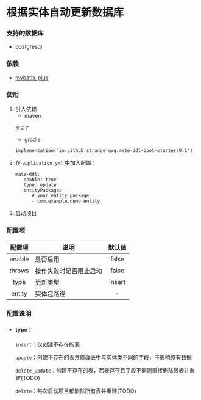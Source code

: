 # 根据实体自动更新数据库

### 支持的数据库

- postgresql

### 依赖

- [mybatis-plus](https://github.com/baomidou/mybatis-plus)

### 使用

1. 引入依赖
    - maven
    ```
    爷忘了
    ```
    - gradle
    ```
    implementation("io.github.strange-qwq:mate-ddl-boot-starter:0.1")
    ```
2. 在 `application.yml` 中加入配置：
   ```
   mate-ddl:
      enable: true
      type: update
      entityPackage:
         # your entity package
         - com.example.demo.entity
   ```
3. 启动项目

### 配置项

|  配置项   | 说明          |  默认值   |
|:------:|-------------|:------:|
| enable | 是否启用        | false  |
| throws | 操作失败时是否阻止启动 | false  |
|  type  | 更新类型        | insert |
| entity | 实体包路径       |   -    |

### 配置说明

* #### type：
  `insert`：仅创建不存在的表

  `update`：创建不存在的表并修改表中与实体类不同的字段，不影响原有数据

  `delete_update`：创建不存在的表，若表存在且字段不同则直接删除该表并重建(TODO)

  `delete`：每次启动项目都删除所有表并重建(TODO)